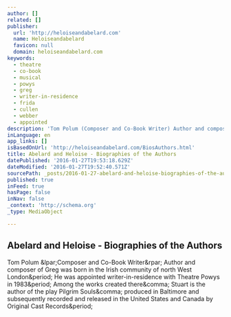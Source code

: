 ```yaml
---
author: []
related: []
publisher:
  url: 'http://heloiseandabelard.com'
  name: Heloiseandabelard
  favicon: null
  domain: heloiseandabelard.com
keywords:
  - theatre
  - co-book
  - musical
  - powys
  - greg
  - writer-in-residence
  - frida
  - cullen
  - webber
  - appointed
description: 'Tom Polum (Composer and Co-Book Writer) Author and composer of Greg was born in the Irish community of north West London. He was appointed writer-in-residence with Theatre Powys in 1983. Among the works created there, Stuart is the author of the play Pilgrim Souls, produced in Baltimore and subsequently recorded and released in the United States and Canada by Original Cast Records.'
inLanguage: en
app_links: []
isBasedOnUrl: 'http://heloiseandabelard.com/BiosAuthors.html'
title: Abelard and Heloise - Biographies of the Authors
datePublished: '2016-01-27T19:53:18.629Z'
dateModified: '2016-01-27T19:52:40.571Z'
sourcePath: _posts/2016-01-27-abelard-and-heloise-biographies-of-the-authors.md
published: true
inFeed: true
hasPage: false
inNav: false
_context: 'http://schema.org'
_type: MediaObject

---
```

<article style=""><h1>Abelard and Heloise - Biographies of the Authors</h1><p>Tom Polum &amp;lpar;Composer and Co-Book Writer&amp;rpar; Author and composer of Greg was born in the Irish community of north West London&amp;period; He was appointed writer-in-residence with Theatre Powys in 1983&amp;period; Among the works created there&amp;comma; Stuart is the author of the play Pilgrim Souls&amp;comma; produced in Baltimore and subsequently recorded and released in the United States and Canada by Original Cast Records&amp;period;</p></article>